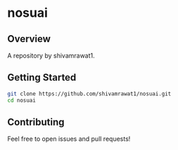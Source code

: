 # nosuai

## Overview
A repository by shivamrawat1.

## Getting Started
```bash
git clone https://github.com/shivamrawat1/nosuai.git
cd nosuai
```

## Contributing
Feel free to open issues and pull requests!
